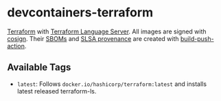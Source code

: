 # devcontainers-terraform

[Terraform](https://terraform.io/) with [Terraform Language Server](https://github.com/hashicorp/terraform-ls). All images
are signed with [cosign](https://github.com/sigstore/cosign). Their [SBOMs](https://ntia.gov/page/software-bill-materials)
and [SLSA provenance](https://slsa.dev/provenance/) are created with [build-push-action](https://github.com/docker/build-push-action).

## Available Tags

- `latest`: Follows `docker.io/hashicorp/terraform:latest` and installs latest released terraform-ls.
